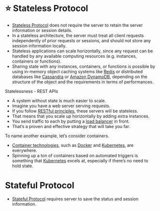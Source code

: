 
# :star: Stateless Protocol
- [Stateless Protocol](https://www.geeksforgeeks.org/difference-between-stateless-and-stateful-protocol/) does not require the server to retain the server information or session details.
- In a stateless architecture, the server must treat all client requests independently of prior requests or sessions, and should not store any session information locally.
- Stateless applications can scale horizontally, since any request can be handled by any available computing resources (e.g. instances, containers or functions).
- Sharing state with any instances, containers, or functions is possible by using in-memory object caching systems like [Redis](../3_DatabaseComponents/In-Memory-Cache/Redis) or distributed databases like [Cassandra](../3_DatabaseComponents/NoSQL-Databases/ApacheCasandra.md) or [Amazon DynamoDB](../../2_AWSComponents/6_DatabaseServices/AmazonDynamoDB/Readme.md), depending on the structure of the object and the requirements in terms of performances.

Statelessness - REST APIs
- A system without state is much easier to scale.
- Imagine you have a web server serving requests.
- If you follow [RESTful principles](../2_APITechOptions/REST.md), these servers will be stateless.
- That means that you scale up horizontally by adding extra instances.
- You send traffic to each by putting a [load balancer](Scalability/LoadBalancer.md) in front.
- That’s a proven and effective strategy that will take you far.

To name another example, let’s consider containers.
- [Container technologies](../6_ContainerOrchestrationServices/Readme.md), such as [Docker](../6_ContainerOrchestrationServices/Docker/Readme.md) and [Kubernetes](../6_ContainerOrchestrationServices/Kubernates.md), are everywhere.
- Spinning up a ton of containers based on automated triggers is something that [Kubernetes](../6_ContainerOrchestrationServices/Kubernates.md) excels at, especially if there’s no need to hold state.

# Stateful Protocol
- [Stateful Protocol](https://www.geeksforgeeks.org/difference-between-stateless-and-stateful-protocol/) requires server to save the status and session information.